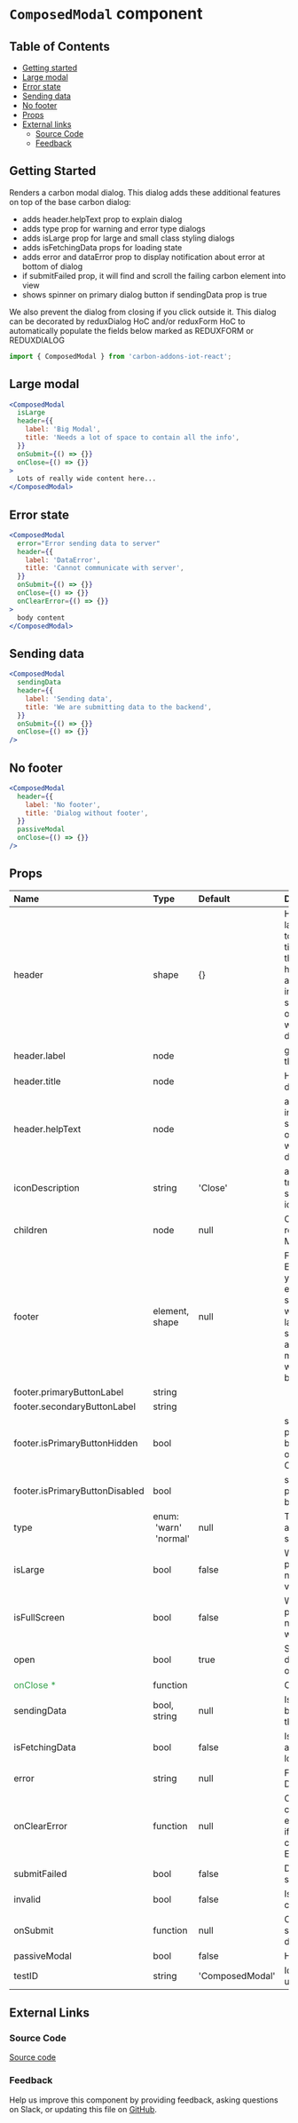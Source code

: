 # `ComposedModal` component

## Table of Contents

- [Getting started](#getting-started)
- [Large modal](#large-modal)
- [Error state](#error-state)
- [Sending data](#sending-data)
- [No footer](#no-footer)
- [Props](#props)
- [External links](#external-links)
  - [Source Code](#source-code)
  - [Feedback](#feedback)

## Getting Started

Renders a carbon modal dialog. This dialog adds these additional features on top of the base carbon dialog:

- adds header.helpText prop to explain dialog
- adds type prop for warning and error type dialogs
- adds isLarge prop for large and small class styling dialogs
- adds isFetchingData props for loading state
- adds error and dataError prop to display notification about error at bottom of dialog
- if submitFailed prop, it will find and scroll the failing carbon element into view
- shows spinner on primary dialog button if sendingData prop is true

We also prevent the dialog from closing if you click outside it.
This dialog can be decorated by reduxDialog HoC and/or reduxForm HoC to automatically populate the fields below marked as
REDUXFORM or REDUXDIALOG

```jsx
import { ComposedModal } from 'carbon-addons-iot-react';
```

## Large modal

```jsx
<ComposedModal
  isLarge
  header={{
    label: 'Big Modal',
    title: 'Needs a lot of space to contain all the info',
  }}
  onSubmit={() => {}}
  onClose={() => {}}
>
  Lots of really wide content here...
</ComposedModal>
```

## Error state

```jsx
<ComposedModal
  error="Error sending data to server"
  header={{
    label: 'DataError',
    title: 'Cannot communicate with server',
  }}
  onSubmit={() => {}}
  onClose={() => {}}
  onClearError={() => {}}
>
  body content
</ComposedModal>
```

## Sending data

```jsx
<ComposedModal
  sendingData
  header={{
    label: 'Sending data',
    title: 'We are submitting data to the backend',
  }}
  onSubmit={() => {}}
  onClose={() => {}}
/>
```

## No footer

```jsx
<ComposedModal
  header={{
    label: 'No footer',
    title: 'Dialog without footer',
  }}
  passiveModal
  onClose={() => {}}
/>
```

## Props

| Name                                           | Type                                        | Default         | Description                                                                                                                                                                  |
| :--------------------------------------------- | :------------------------------------------ | :-------------- | :--------------------------------------------------------------------------------------------------------------------------------------------------------------------------- |
| header                                         | shape                                       | {}              | Header Props label: goes on top of the dialog title: Heading of the dialog helpText, additional information will stay at the top of the screen when scrolling dialog content |
| header.label                                   | node                                        |                 | goes on top of the dialog                                                                                                                                                    |
| header.title                                   | node                                        |                 | Heading of the dialog                                                                                                                                                        |
| header.helpText                                | node                                        |                 | additional information will stay at the top of the screen when scrolling dialog content                                                                                      |
| iconDescription                                | string                                      | 'Close'         | ability to add translation string to close icon                                                                                                                              |
| children                                       | node                                        | null            | Content to render inside Modal                                                                                                                                               |
| footer                                         | element, shape                              | null            | Footer Props Either supply your own footer element or supply an object with button labels and submit handlers and we will make a footer with two buttons for you             |
| footer.primaryButtonLabel                      | string                                      |                 |                                                                                                                                                                              |
| footer.secondaryButtonLabel                    | string                                      |                 |                                                                                                                                                                              |
| footer.isPrimaryButtonHidden                   | bool                                        |                 | should the primary button be hidden (i.e. only show Cancel)                                                                                                                  |
| footer.isPrimaryButtonDisabled                 | bool                                        |                 | should the primary button be disabled                                                                                                                                        |
| type                                           | enum:<br>&nbsp;'warn'<br>&nbsp;'normal'<br> | null            | Type of dialog, affects colors, styles of dialog                                                                                                                             |
| isLarge                                        | bool                                        | false           | Whether this particular dialog needs to be very large                                                                                                                        |
| isFullScreen                                   | bool                                        | false           | Whether this particular dialog needs to be full width                                                                                                                        |
| open                                           | bool                                        | true            | Should the dialog be open or not                                                                                                                                             |
| <span style="color: #31a148">onClose \*</span> | function                                    |                 | Close the dialog                                                                                                                                                             |
| sendingData                                    | bool, string                                | null            | Is data currently being sent to the backend                                                                                                                                  |
| isFetchingData                                 | bool                                        | false           | Is my data actively loading?                                                                                                                                                 |
| error                                          | string                                      | null            | Form Error Details                                                                                                                                                           |
| onClearError                                   | function                                    | null            | Clear the currently shown error, triggered if the user closes the ErrorNotification                                                                                          |
| submitFailed                                   | bool                                        | false           | Did the form submission fail                                                                                                                                                 |
| invalid                                        | bool                                        | false           | Is the form currently invalid                                                                                                                                                |
| onSubmit                                       | function                                    | null            | Callback to submit the dialog/form                                                                                                                                           |
| passiveModal                                   | bool                                        | false           | Hide the footer                                                                                                                                                              |
| testID                                         | string                                      | 'ComposedModal' | Id that can be used for testing                                                                                                                                              |

## External Links

### Source Code

[Source code](https://github.com/carbon-design-system/carbon-addons-iot-react/tree/next/packages/react/src/components/ComposedModal)

### Feedback

Help us improve this component by providing feedback, asking questions on Slack, or updating this file on
[GitHub](https://github.com/carbon-design-system/carbon-addons-iot-react/tree/next/packages/react/src/components/ComposedModal/ComposedModal.md).
